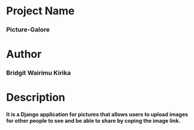# Project Name
### Picture-Galore

# Author 
### Bridgit Wairimu Kirika

# Description
#### It is a Django application for pictures that allows users to upload images for other people to see and be able to share by coping the image link.


